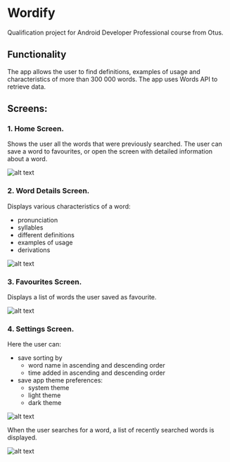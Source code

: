 # Wordify 
Qualification project for Android Developer Professional course from Otus.

## Functionality

The app allows the user to find definitions, examples of usage and characteristics of more than 
300 000 words. The app uses Words API to retrieve data.

## Screens:
### 1. Home Screen.
Shows the user all the words that were previously searched. The user can save a word to 
favourites, or open the screen with detailed information about a word.

![alt text](https://github.com/aasmc/Wordify/blob/master/Art/home_screen_dark.png "Home Screen")

   
### 2. Word Details Screen.
Displays various characteristics of a word:
- pronunciation
- syllables
- different definitions
- examples of usage
- derivations

![alt text](https://github.com/aasmc/Wordify/blob/master/Art/details_screen_dark.png "Word Details Screen")

### 3. Favourites Screen. 
Displays a list of words the user saved as favourite. 

![alt text](https://github.com/aasmc/Wordify/blob/master/Art/fav_screen_dark.png "Favourites Screen")

### 4. Settings Screen.
Here the user can:
- save sorting by
    - word name in ascending and descending order
    - time added in ascending and descending order
- save app theme preferences:
    - system theme
    - light theme
    - dark theme

![alt text](https://github.com/aasmc/Wordify/blob/master/Art/settings_screen_dark.png "Settings Screen")
    
When the user searches for a word, a list of recently searched words is displayed. 

![alt text](https://github.com/aasmc/Wordify/blob/master/Art/search_screen_light.png "Search appbar")

